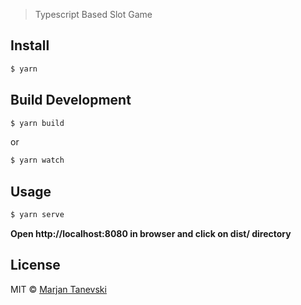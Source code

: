> Typescript Based Slot Game

## Install

```sh
$ yarn
```

## Build Development

```sh
$ yarn build
```

or

```sh
$ yarn watch
```

## Usage

```sh
$ yarn serve
```

**Open http://localhost:8080 in browser and click on dist/ directory**

## License

MIT © [Marjan Tanevski](marjantanevski@outlook.com)
